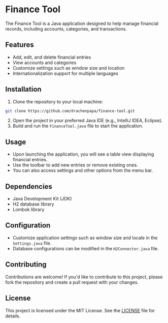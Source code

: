 # Finance Tool
The Finance Tool is a Java application designed to help manage financial records, including accounts, categories, and transactions.


## Features
- Add, edit, and delete financial entries
- View accounts and categories
- Customize settings such as window size and location
- Internationalization support for multiple languages


## Installation
1. Clone the repository to your local machine:
```bash
git clone https://github.com/drachenpapa/finance-tool.git
```
2. Open the project in your preferred Java IDE (e.g., IntelliJ IDEA, Eclipse).
3. Build and run the `FinanceTool.java` file to start the application.


## Usage
- Upon launching the application, you will see a table view displaying financial entries.
- Use the toolbar to add new entries or remove existing ones.
- You can also access settings and other options from the menu bar.


## Dependencies
- Java Development Kit (JDK)
- H2 database library
- Lombok library


## Configuration
- Customize application settings such as window size and locale in the `Settings.java` file.
- Database configurations can be modified in the `H2Connector.java` file.


## Contributing
Contributions are welcome! If you'd like to contribute to this project, please fork the repository and create a pull request with your changes.


## License
This project is licensed under the MIT License. See the [LICENSE](LICENSE) file for details.
